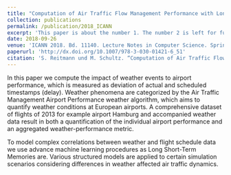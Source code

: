 ```yaml
---
title: "Computation of Air Traffic Flow Management Performance with Long Short-Term Memories Considering Weather Impact"
collection: publications
permalink: /publication/2018_ICANN
excerpt: 'This paper is about the number 1. The number 2 is left for future work.'
date: 2018-09-26
venue: 'ICANN 2018. Bd. 11140. Lecture Notes in Computer Science. Springer'
paperurl: 'http://dx.doi.org/10.1007/978-3-030-01421-6_51'
citation: 'S. Reitmann und M. Schultz. “Computation of Air Traffic Flow Management Performance with Long Short-Term Memories Considering Weather Impact”. In: Artificial Neural Networks and Machine Learning – ICANN 2018. Bd. 11140. Lecture Notes in Computer Science. Springer, 2018, S. 532–541. ISBN: 978-3-030-01421-6. DOI: 10.1007/978-3-030-01421-6_51.'
---
```


In this paper we compute the impact of weather events to airport performance, which is measured as deviation of actual and scheduled timestamps (delay). Weather phenomena are categorized by the Air Traffic Management Airport Performance weather algorithm, which aims to quantify weather conditions at European airports. A comprehensive dataset of flights of 2013 for example airport Hamburg and accompanied weather data result in both a quantification of the individual airport performance and an aggregated weather-performance metric.

To model complex correlations between weather and flight schedule data we use advance machine learning procedures as Long Short-Term Memories are. Various structured models are applied to certain simulation scenarios considering differences in weather affected air traffic dynamics.
